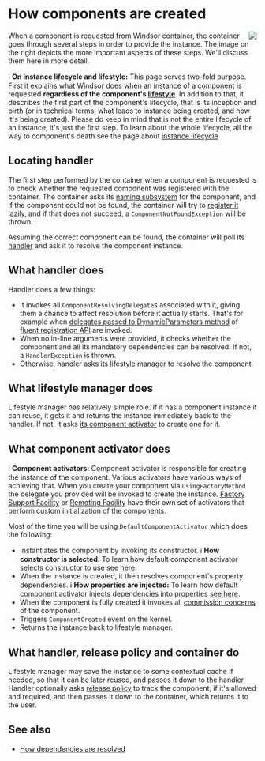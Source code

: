 # How components are created

<img align="right" src="images/creation-flow.png">

When a component is requested from Windsor container, the container goes through several steps in order to provide the instance. The image on the right depicts the more important aspects of these steps. We'll discuss them here in more detail.

:information_source: **On instance lifecycle and lifestyle:** This page serves two-fold purpose. First it explains what Windsor does when an instance of a [component](services-and-components.md) is requested **regardless of the component's [lifestyle](lifestyles.md)**. In addition to that, it describes the first part of the component's lifecycle, that is its inception and birth (or in technical terms, what leads to instance being created, and how it's being created). Please do keep in mind that is not the entire lifecycle of an instance, it's just the first step. To learn about the whole lifecycle, all the way to component's death see the page about [instance lifecycle](lifecycle.md)

## Locating handler

The first step performed by the container when a component is requested is to check whether the requested component was registered with the container. The container asks its [naming subsystem](subsystems.md) for the component, and if the component could not be found, the container will try to [register it lazily](lazy-component-loaders.md), and if that does not succeed, a `ComponentNotFoundException` will be thrown.

Assuming the correct component can be found, the container will poll its [handler](handlers.md) and ask it to resolve the component instance.

## What handler does

Handler does a few things:

* It invokes all `ComponentResolvingDelegate`s associated with it, giving them a chance to affect resolution before it actually starts. That's for example when [delegates passed to DynamicParameters method](inline-dependencies.md#supplying-dynamic-dependencies) of [fluent registration API](fluent-registration-api.md) are invoked.
* When no in-line arguments were provided, it checks whether the component and all its mandatory dependencies can be resolved. If not, a `HandlerException` is thrown.
* Otherwise, handler asks its [lifestyle manager](lifestyles.md) to resolve the component.

## What lifestyle manager does

Lifestyle manager has relatively simple role. If it has a component instance it can reuse, it gets it and returns the instance immediately back to the handler. If not, it asks [its component activator](component-activators) to create one for it.

## What component activator does

:information_source: **Component activators:** Component activator is responsible for creating the instance of the component. Various activators have various ways of achieving that. When you create your component via `UsingFactoryMethod` the delegate you provided will be invoked to create the instance. [Factory Support Facility](factory-support-facility.md) or [Remoting Facility](remoting-facility.md) have their own set of activators that perform custom initialization of the components.

Most of the time you will be using `DefaultComponentActivator` which does the following:

* Instantiates the component by invoking its constructor. :information_source: **How constructor is selected:** To learn how default component activator selects constructor to use [see here](how-constructor-is-selected.md).
* When the instance is created, it then resolves component's property dependencies. :information_source: **How properties are injected:** To learn how default component activator injects dependencies into properties [see here](how-properties-are-injected.md).
* When the component is fully created it invokes all [commission concerns](lifecycle.md) of the component.
* Triggers `ComponentCreated` event on the kernel.
* Returns the instance back to lifestyle manager.

## What handler, release policy and container do

Lifestyle manager may save the instance to some contextual cache if needed, so that it can be later reused, and passes it down to the handler. Handler optionally asks [release policy](release-policy.md) to track the component, if it's allowed and required, and then passes it down to the container, which returns it to the user.

## See also

* [How dependencies are resolved](how-dependencies-are-resolved.md)

